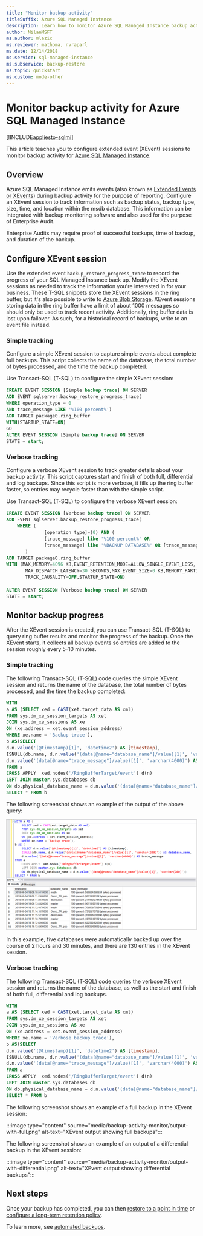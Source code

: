 ```yaml
---
title: "Monitor backup activity"
titleSuffix: Azure SQL Managed Instance
description: Learn how to monitor Azure SQL Managed Instance backup activity using extended events.
author: MilanMSFT
ms.author: mlazic
ms.reviewer: mathoma, nvraparl
ms.date: 12/14/2018
ms.service: sql-managed-instance
ms.subservice: backup-restore
ms.topic: quickstart
ms.custom: mode-other
---
```

# Monitor backup activity for Azure SQL Managed Instance
[!INCLUDE[appliesto-sqlmi](../includes/appliesto-sqlmi.md)]

This article teaches you to configure extended event (XEvent) sessions to monitor backup activity for [Azure SQL Managed Instance](sql-managed-instance-paas-overview.md). 

## Overview

Azure SQL Managed Instance emits events (also known as [Extended Events or XEvents](../database/xevent-db-diff-from-svr.md)) during backup activity for the purpose of reporting. Configure an XEvent session to track information such as backup status, backup type, size, time, and location within the msdb database. This information can be integrated with backup monitoring software and also used for the purpose of Enterprise Audit. 

Enterprise Audits may require proof of successful backups, time of backup, and duration of the backup.

## Configure XEvent session

Use the extended event `backup_restore_progress_trace` to record the progress of your SQL Managed Instance back up. Modify the XEvent sessions as needed to track the information you're interested in for your business. These T-SQL snippets store the XEvent sessions in the ring buffer, but it's also possible to write to [Azure Blob Storage](../database/xevent-code-event-file.md). XEvent sessions storing data in the ring buffer have a limit of about 1000 messages so should only be used to track recent activity. Additionally, ring buffer data is lost upon failover. As such, for a historical record of backups, write to an event file instead. 

### Simple tracking

Configure a simple XEvent session to capture simple events about complete full backups. This script collects the name of the database, the total number of bytes processed, and the time the backup completed.

Use Transact-SQL (T-SQL) to configure the simple XEvent session: 


```sql
CREATE EVENT SESSION [Simple backup trace] ON SERVER
ADD EVENT sqlserver.backup_restore_progress_trace(
WHERE operation_type = 0
AND trace_message LIKE '%100 percent%')
ADD TARGET package0.ring_buffer
WITH(STARTUP_STATE=ON)
GO
ALTER EVENT SESSION [Simple backup trace] ON SERVER
STATE = start;
```



### Verbose tracking

Configure a verbose XEvent session to track greater details about your backup activity. This script captures start and finish of both full, differential and log backups. Since this script is more verbose, it fills up the ring buffer faster, so entries may recycle faster than with the simple script. 

Use Transact-SQL (T-SQL) to configure the verbose XEvent session: 

```sql
CREATE EVENT SESSION [Verbose backup trace] ON SERVER 
ADD EVENT sqlserver.backup_restore_progress_trace(
    WHERE (
              [operation_type]=(0) AND (
              [trace_message] like '%100 percent%' OR 
              [trace_message] like '%BACKUP DATABASE%' OR [trace_message] like '%BACKUP LOG%'))
       )
ADD TARGET package0.ring_buffer
WITH (MAX_MEMORY=4096 KB,EVENT_RETENTION_MODE=ALLOW_SINGLE_EVENT_LOSS,
       MAX_DISPATCH_LATENCY=30 SECONDS,MAX_EVENT_SIZE=0 KB,MEMORY_PARTITION_MODE=NONE,
       TRACK_CAUSALITY=OFF,STARTUP_STATE=ON)

ALTER EVENT SESSION [Verbose backup trace] ON SERVER
STATE = start;

```

## Monitor backup progress 

After the XEvent session is created, you can use Transact-SQL (T-SQL) to query ring buffer results and monitor the progress of the backup. Once the XEvent starts, it collects all backup events so entries are added to the session roughly every 5-10 minutes.  

### Simple tracking

The following Transact-SQL (T-SQL) code queries the simple XEvent session and returns the name of the database, the total number of bytes processed, and the time the backup completed: 

```sql 
WITH
a AS (SELECT xed = CAST(xet.target_data AS xml)
FROM sys.dm_xe_session_targets AS xet
JOIN sys.dm_xe_sessions AS xe
ON (xe.address = xet.event_session_address)
WHERE xe.name = 'Backup trace'),
b AS(SELECT
d.n.value('(@timestamp)[1]', 'datetime2') AS [timestamp],
ISNULL(db.name, d.n.value('(data[@name="database_name"]/value)[1]', 'varchar(200)')) AS database_name,
d.n.value('(data[@name="trace_message"]/value)[1]', 'varchar(4000)') AS trace_message
FROM a
CROSS APPLY  xed.nodes('/RingBufferTarget/event') d(n)
LEFT JOIN master.sys.databases db
ON db.physical_database_name = d.n.value('(data[@name="database_name"]/value)[1]', 'varchar(200)'))
SELECT * FROM b
```

The following screenshot shows an example of the output of the above query: 

![Screenshot of the xEvent output](./media/backup-activity-monitor/present-xevents-output.png)

In this example, five databases were automatically backed up over the course of 2 hours and 30 minutes, and there are 130 entries in the XEvent session. 

### Verbose tracking 

The following Transact-SQL (T-SQL) code queries the verbose XEvent session and returns the name of the database, as well as the start and finish of both full, differential and log backups. 


```sql
WITH
a AS (SELECT xed = CAST(xet.target_data AS xml)
FROM sys.dm_xe_session_targets AS xet
JOIN sys.dm_xe_sessions AS xe
ON (xe.address = xet.event_session_address)
WHERE xe.name = 'Verbose backup trace'),
b AS(SELECT
d.n.value('(@timestamp)[1]', 'datetime2') AS [timestamp],
ISNULL(db.name, d.n.value('(data[@name="database_name"]/value)[1]', 'varchar(200)')) AS database_name,
d.n.value('(data[@name="trace_message"]/value)[1]', 'varchar(4000)') AS trace_message
FROM a
CROSS APPLY  xed.nodes('/RingBufferTarget/event') d(n)
LEFT JOIN master.sys.databases db
ON db.physical_database_name = d.n.value('(data[@name="database_name"]/value)[1]', 'varchar(200)'))
SELECT * FROM b
```

The following screenshot shows an example of a full backup in the XEvent session:

:::image type="content" source="media/backup-activity-monitor/output-with-full.png" alt-text="XEvent output showing full backups":::

The following screenshot shows an example of an output of a differential backup in the XEvent session:

:::image type="content" source="media/backup-activity-monitor/output-with-differential.png" alt-text="XEvent output showing differential backups":::


## Next steps

Once your backup has completed, you can then [restore to a point in time](point-in-time-restore.md) or [configure a long-term retention policy](long-term-backup-retention-configure.md). 

To learn more, see [automated backups](../database/automated-backups-overview.md). 
